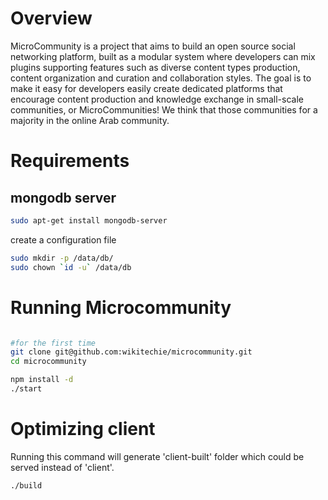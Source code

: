 Overview
========

MicroCommunity is a project that aims to build an open source social networking platform, built as a modular system where developers can mix plugins supporting features such as diverse content types production, content organization and curation and collaboration styles. The goal is to make it easy for developers easily create dedicated platforms that encourage content production and knowledge exchange in small-scale communities, or MicroCommunities! We think that those communities for a majority in the online Arab community.

Requirements
============
mongodb server
--------------

```bash	
sudo apt-get install mongodb-server
```

create a configuration file

```bash
sudo mkdir -p /data/db/
sudo chown `id -u` /data/db
```

Running Microcommunity
======================

```bash

#for the first time
git clone git@github.com:wikitechie/microcommunity.git
cd microcommunity

npm install -d
./start
```


Optimizing client
======================
Running this command will generate 'client-built' folder which could be served instead of 'client'.

```bash
./build
```


